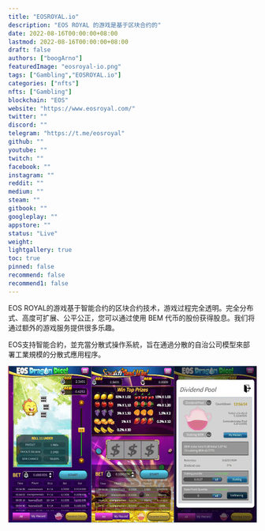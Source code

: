 ```yaml
---
title: "EOSROYAL.io"
description: "EOS ROYAL 的游戏是基于区块合约的"
date: 2022-08-16T00:00:00+08:00
lastmod: 2022-08-16T00:00:00+08:00
draft: false
authors: ["boogArno"]
featuredImage: "eosroyal-io.png"
tags: ["Gambling","EOSROYAL.io"]
categories: ["nfts"]
nfts: ["Gambling"]
blockchain: "EOS"
website: "https://www.eosroyal.com/"
twitter: ""
discord: ""
telegram: "https://t.me/eosroyal"
github: ""
youtube: ""
twitch: ""
facebook: ""
instagram: ""
reddit: ""
medium: ""
steam: ""
gitbook: ""
googleplay: ""
appstore: ""
status: "Live"
weight: 
lightgallery: true
toc: true
pinned: false
recommend: false
recommend1: false
---
```

EOS ROYAL的游戏基于智能合约的区块合约技术，游戏过程完全透明。完全分布式、高度可扩展、公平公正，您可以通过使用 BEM 代币的股份获得股息。我们将通过额外的游戏服务提供很多乐趣。

EOS支持智能合約，並充當分散式操作系統，旨在通過分散的自治公司模型來部署工業規模的分散式應用程序。

![eosroyalio-dapp-gambling-eos-image1_30c27bb59053a413c926310c603835af](eosroyalio-dapp-gambling-eos-image1_30c27bb59053a413c926310c603835af.png)